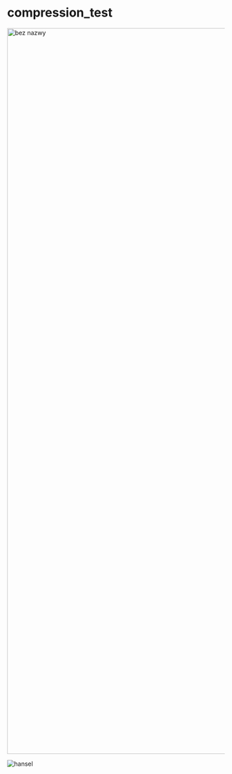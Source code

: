 # compression_test

<img width="1682" alt="bez nazwy" src="https://user-images.githubusercontent.com/90209348/161439559-e3057586-1184-4432-9474-38028663d625.png">

![hansel](https://user-images.githubusercontent.com/90209348/162443121-4401f8ce-78f0-441f-b3e9-19dc90499fa3.png)


